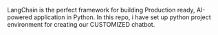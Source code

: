 LangChain is the perfect framework for building Production ready, AI-powered application in Python. In this repo, i have set up python project environment for creating our CUSTOMIZED chatbot.
